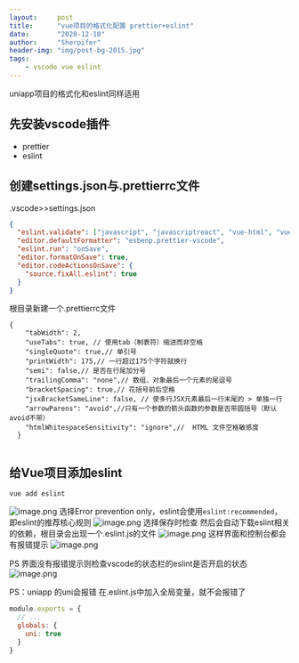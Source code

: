 ```yaml
---
layout:     post
title:      "vue项目的格式化配置 prettier+eslint"
date:       "2020-12-10"
author:     "Sherpifer"
header-img: "img/post-bg-2015.jpg"
tags:
    - vscode vue eslint
---
```

uniapp项目的格式化和eslint同样适用

## 先安装vscode插件
* prettier
* eslint
## 创建settings.json与.prettierrc文件
.vscode>>settings.json

```json
{
  "eslint.validate": ["javascript", "javascriptreact", "vue-html", "vue"],
  "editor.defaultFormatter": "esbenp.prettier-vscode",
  "eslint.run": "onSave",
  "editor.formatOnSave": true,
  "editor.codeActionsOnSave": {
    "source.fixAll.eslint": true
  }
}
```
根目录新建一个.prettierrc文件
```
{
    "tabWidth": 2,
    "useTabs": true, // 使用tab（制表符）缩进而非空格
    "singleQuote": true,// 单引号
    "printWidth": 175,// 一行超过175个字符就换行
    "semi": false,// 是否在行尾加分号
    "trailingComma": "none",// 数组、对象最后一个元素的尾逗号
    "bracketSpacing": true,// 花括号前后空格
    "jsxBracketSameLine": false, // 使多行JSX元素最后一行末尾的 > 单独一行
    "arrowParens": "avoid",//只有一个参数的箭头函数的参数是否带圆括号（默认avoid不带）
    "htmlWhitespaceSensitivity": "ignore",//  HTML 文件空格敏感度
  }
  
```
## 给Vue项目添加eslint

`vue add eslint`

![image.png](https://upload-images.jianshu.io/upload_images/25292152-d773b565c7c858de.png?imageMogr2/auto-orient/strip%7CimageView2/2/w/1240)
选择Error prevention only，eslint会使用`eslint:recommended`，即eslint的推荐核心规则
![image.png](https://upload-images.jianshu.io/upload_images/25292152-a7b90c2642fe19ad.png?imageMogr2/auto-orient/strip%7CimageView2/2/w/1240)
选择保存时检查
然后会自动下载eslint相关的依赖，根目录会出现一个.eslint.js的文件
![image.png](https://upload-images.jianshu.io/upload_images/25292152-a9dc3f1bde3a65b3.png?imageMogr2/auto-orient/strip%7CimageView2/2/w/1240)
这样界面和控制台都会有报错提示
![image.png](https://upload-images.jianshu.io/upload_images/25292152-ac988834d44dd87f.png?imageMogr2/auto-orient/strip%7CimageView2/2/w/1240)

PS 界面没有报错提示则检查vscode的状态栏的eslint是否开启的状态
![image.png](https://upload-images.jianshu.io/upload_images/25292152-16a49488d1ebf8da.png?imageMogr2/auto-orient/strip%7CimageView2/2/w/1240)

PS：uniapp 的uni会报错 在.eslint.js中加入全局变量，就不会报错了

```js
module.exports = {
  // ...
  globals: {
    uni: true
  }
}
```


